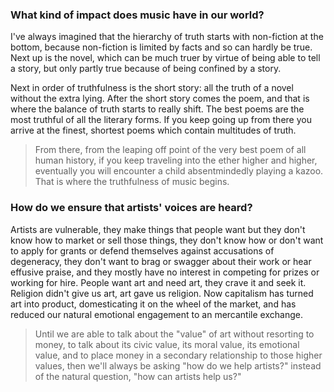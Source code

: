 ### What kind of impact does music have in our world?

I've always imagined that the hierarchy of truth starts with non-fiction at the bottom, because non-fiction is limited by facts and so can hardly be true. Next up is the novel, which can be much truer by virtue of being able to tell a story, but only partly true because of being confined by a story.

Next in order of truthfulness is the short story: all the truth of a novel without the extra lying. After the short story comes the poem, and that is where the balance of truth starts to really shift. The best poems are the most truthful of all the literary forms. If you keep going up from there you arrive at the finest, shortest poems which contain multitudes of truth.

>From there, from the leaping off point of the very best poem of all human history, if you keep traveling into the ether higher and higher, eventually you will encounter a child absentmindedly playing a kazoo. That is where the truthfulness of music begins.


### How do we ensure that artists' voices are heard?

Artists are vulnerable, they make things that people want but they don't know how to market or sell those things, they don't know how or don't want to apply for grants or defend themselves against accusations of degeneracy, they don't want to brag or swagger about their work or hear effusive praise, and they mostly have no interest in competing for prizes or working for hire. People want art and need art, they crave it and seek it. Religion didn't give us art, art gave us religion. Now capitalism has turned art into product, domesticating it on the wheel of the market, and has reduced our natural emotional engagement to an mercantile exchange.

>Until we are able to talk about the "value" of art without resorting to money, to talk about its civic value, its moral value, its emotional value, and to place money in a secondary relationship to those higher values, then we'll always be asking "how do we help artists?" instead of the natural question, "how can artists help us?"
